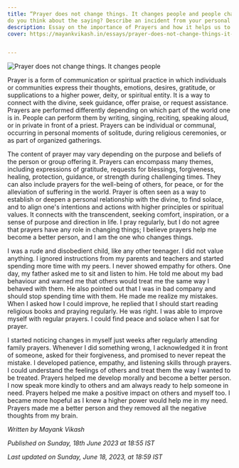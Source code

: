 ```yaml
---
title: “Prayer does not change things. It changes people and people change things.” What
do you think about the saying? Describe an incident from your personal experience to prove your point.
description: Essay on the importance of Prayers and how it helps us to become a better person.
cover: https://mayankvikash.in/essays/prayer-does-not-change-things-it-changes-people-and-people-change-things-what-do-you-think-about-the-saying-describe-an-incident-from-your-person/Essay-on-the-importance-of-Prayers-and-how-it-helps-us-to-become-better-person.webp


---
```

![Prayer does not change things. It changes people](https://mayankvikash.in/essays/prayer-does-not-change-things-it-changes-people-and-people-change-things-what-do-you-think-about-the-saying-describe-an-incident-from-your-person/Essay-on-the-importance-of-Prayers-and-how-it-helps-us-to-become-better-person.webp)

Prayer is a form of communication or spiritual practice in which individuals or communities express their thoughts, emotions, desires, gratitude, or supplications to a higher power, deity, or spiritual entity. It is a way to connect with the divine, seek guidance, offer praise, or request assistance. Prayers are performed differently depending on which part of the world one is in. People can perform them by writing, singing, reciting, speaking aloud, or in private in front of a priest. Prayers can be individual or communal, occurring in personal moments of solitude, during religious ceremonies, or as part of organized gatherings.

The content of prayer may vary depending on the purpose and beliefs of the person or group offering it. Prayers can encompass many themes, including expressions of gratitude, requests for blessings, forgiveness, healing, protection, guidance, or strength during challenging times. They can also include prayers for the well-being of others, for peace, or for the alleviation of suffering in the world.
Prayer is often seen as a way to establish or deepen a personal relationship with the divine, to find solace, and to align one's intentions and actions with higher principles or spiritual values. It connects with the transcendent, seeking comfort, inspiration, or a sense of purpose and direction in life. I pray regularly, but I do not agree that prayers have any role in changing things; I believe prayers help me become a better person, and I am the one who changes things.

I was a rude and disobedient child, like any other teenager. I did not value anything. I ignored instructions from my parents and teachers and started spending more time with my peers. I never showed empathy for others. One day, my father asked me to sit and listen to him. He told me about my bad behaviour and warned me that others would treat me the same way I behaved with them. He also pointed out that I was in bad company and should stop spending time with them. He made me realize my mistakes. When I asked how I could improve, he replied that I should start reading religious books and praying regularly. He was right. I was able to improve myself with regular prayers. I could find peace and solace when I sat for prayer.

I started noticing changes in myself just weeks after regularly attending family prayers. Whenever I did something wrong, I acknowledged it in front of someone, asked for their forgiveness, and promised to never repeat the mistake. I developed patience, empathy, and listening skills through prayers. I could understand the feelings of others and treat them the way I wanted to be treated. Prayers helped me develop morally and become a better person. I now speak more kindly to others and am always ready to help someone in need. Prayers helped me make a positive impact on others and myself too. I became more hopeful as I knew a higher power would help me in my need. Prayers made me a better person and they removed all the negative thoughts from my brain.

*Written by Mayank Vikash*

*Published on Sunday, 18th June 2023 at 18:55 IST*

*Last updated on Sunday, June 18, 2023, at 18:59 IST*
